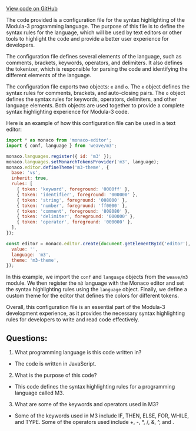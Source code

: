 [View code on GitHub](https://github.com/wandb/weave/weave/frontend/assets/m3.efdb0a9e.js)

The code provided is a configuration file for the syntax highlighting of the Modula-3 programming language. The purpose of this file is to define the syntax rules for the language, which will be used by text editors or other tools to highlight the code and provide a better user experience for developers.

The configuration file defines several elements of the language, such as comments, brackets, keywords, operators, and delimiters. It also defines the tokenizer, which is responsible for parsing the code and identifying the different elements of the language.

The configuration file exports two objects: `e` and `o`. The `e` object defines the syntax rules for comments, brackets, and auto-closing pairs. The `o` object defines the syntax rules for keywords, operators, delimiters, and other language elements. Both objects are used together to provide a complete syntax highlighting experience for Modula-3 code.

Here is an example of how this configuration file can be used in a text editor:

```javascript
import * as monaco from 'monaco-editor';
import { conf, language } from 'weave/m3';

monaco.languages.register({ id: 'm3' });
monaco.languages.setMonarchTokensProvider('m3', language);
monaco.editor.defineTheme('m3-theme', {
  base: 'vs',
  inherit: true,
  rules: [
    { token: 'keyword', foreground: '0000ff' },
    { token: 'identifier', foreground: '000000' },
    { token: 'string', foreground: '008000' },
    { token: 'number', foreground: 'ff0000' },
    { token: 'comment', foreground: '808080' },
    { token: 'delimiter', foreground: '000000' },
    { token: 'operator', foreground: '000000' },
  ],
});

const editor = monaco.editor.create(document.getElementById('editor'), {
  value: '',
  language: 'm3',
  theme: 'm3-theme',
});
```

In this example, we import the `conf` and `language` objects from the `weave/m3` module. We then register the `m3` language with the Monaco editor and set the syntax highlighting rules using the `language` object. Finally, we define a custom theme for the editor that defines the colors for different tokens.

Overall, this configuration file is an essential part of the Modula-3 development experience, as it provides the necessary syntax highlighting rules for developers to write and read code effectively.
## Questions: 
 1. What programming language is this code written in?
- The code is written in JavaScript.

2. What is the purpose of this code?
- This code defines the syntax highlighting rules for a programming language called M3.

3. What are some of the keywords and operators used in M3?
- Some of the keywords used in M3 include IF, THEN, ELSE, FOR, WHILE, and TYPE. Some of the operators used include +, -, *, /, &, ^, and .
